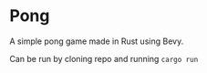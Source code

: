 # Pong

A simple pong game made in Rust using Bevy.

Can be run by cloning repo and running `cargo run`